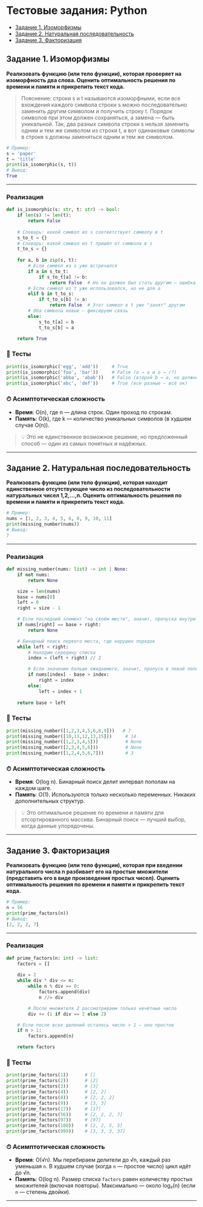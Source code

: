 # Тестовые задания: Python

- [Задание 1. Изоморфизмы](#задание-1-изоморфизмы)
- [Задание 2. Натуральная последовательность](#задание-2-натуральная-последовательность)
- [Задание 3. Факторизация](#задание-3-факторизация)

## Задание 1. Изоморфизмы

**Реализовать функцию (или тело функции), которая проверяет на изоморфность два слова. Оценить оптимальность решения по времени и памяти и прикрепить текст кода.**

> Пояснение: строки s и t называются изоморфными, если все вхождения каждого символа строки s можно последовательно заменить другим символом и получить строку t. Порядок символов при этом должен сохраняться, а замена — быть уникальной. Так, два разных символа строки s нельзя заменить одним и тем же символом из строки t, а вот одинаковые символы в строке s должны заменяться одним и тем же символом.

```python
# Пример:
s = 'paper' 
t = 'title' 
print(is_isomorphic(s, t))
# Вывод: 
True
```

---

### Реализация

```python
def is_isomorphic(s: str, t: str) -> bool:
    if len(s) != len(t):
        return False
    
    # Словарь: какой символ из s соответствует символу в t
    s_to_t = {}
    # Словарь: какой символ из t пришёл от символа в s
    t_to_s = {}
    
    for a, b in zip(s, t):
        # Если символ из s уже встречался
        if a in s_to_t:
            if s_to_t[a] != b:
                return False  # Но он должен был стать другим — ошибка!
        # Если символ из t уже использовался, но не для a
        elif b in t_to_s:
            if t_to_s[b] != a:
                return False  # Этот символ в t уже "занят" другим
        # Оба символа новые — фиксируем связь
        else:
            s_to_t[a] = b
            t_to_s[b] = a

    return True
```

### 🧪 Тесты

```python
print(is_isomorphic('egg', 'add'))     # True
print(is_isomorphic('foo', 'bar'))     # False (o → a и o → r?)
print(is_isomorphic('abba', 'abab'))   # False (второй b → a, но должно быть b)
print(is_isomorphic('abc', 'def'))     # True (все разные — всё ок)
```

### ⏱ Асимптотическая сложность

- **Время**: O(n), где n — длина строк. Один проход по строкам.
- **Память**: O(k), где k — количество уникальных символов (в худшем случае O(n)).

> 💡 Это не единственное возможное решение, но предложенный способ — один из самых понятных и надёжных.

---

## Задание 2. Натуральная последовательность

**Реализовать функцию (или тело функции), которая находит единственное отсутствующее число из последовательности натуральных чисел 1,2,…,n. Оценить оптимальность решения по времени и памяти и прикрепить текст кода.**

```python
# Пример:
nums = [1, 2, 3, 4, 5, 6, 8, 9, 10, 11]
print(missing_number(nums))
# Вывод: 
7
```

---

### Реализация

```python
def missing_number(nums: list) -> int | None:
    if not nums:
        return None

    size = len(nums)
    base = nums[0]
    left = 0
    right = size - 1

    # Если последний элемент "на своём месте", значит, пропуска внутри нет
    if nums[right] == base + right:
        return None

    # Бинарный поиск первого места, где нарушен порядок
    while left < right:
        # Находим середину списка
        index = (left + right) // 2

        # Если значение больше ожидаемого, значит, пропуск в левой половине
        if nums[index] - base > index:
            right = index
        else:
            left = index + 1
            
    return base + left
```

### 🧪 Тесты

```python
print(missing_number([1,2,3,4,5,6,8,9]))   # 7
print(missing_number([10,11,12,13,15]))     # 14
print(missing_number([1,2,3,4,5]))          # None
print(missing_number([2,3,4,5,6]))          # None
print(missing_number([1,2,4,5,6,7]))        # 3
```

### ⏱ Асимптотическая сложность

- **Время**: O(log n). Бинарный поиск делит интервал пополам на каждом шаге.
- **Память**: O(1). Используются только несколько переменных. Никаких дополнительных структур.

> 💡 Это оптимальное решение по времени и памяти для отсортированного массива. Бинарный поиск — лучший выбор, когда данные упорядочены.

---

## Задание 3. Факторизация

**Реализовать функцию (или тело функции), которая
при введении натурального числа n разбивает его на простые множители (представить его в виде произведения простых чисел). Оценить оптимальность решения по времени и памяти и прикрепить текст кода.**

```python
# Пример:
n = 56
print(prime_factors(n))
# Вывод:
[2, 2, 2, 7]
```

---

### Реализация

```python
def prime_factors(n: int) -> list:
    factors = []
    
    div = 2
    while div * div <= n:
        while n % div == 0:
            factors.append(div)
            n //= div

        # После множителя 2 рассматриваем только нечётные числа
        div += (1 if div == 2 else 2)

    # Если после всех делений осталось число > 1 — оно простое
    if n > 1:
        factors.append(n)

    return factors
```

### 🧪 Тесты

```python
print(prime_factors(1))      # []
print(prime_factors(2))      # [2]
print(prime_factors(3))      # [3]
print(prime_factors(4))      # [2, 2]
print(prime_factors(8))      # [2, 2, 2]
print(prime_factors(9))      # [3, 3]
print(prime_factors(17))     # [17]
print(prime_factors(56))     # [2, 2, 2, 7]
print(prime_factors(97))     # [97]
print(prime_factors(100))    # [2, 2, 5, 5]
print(prime_factors(999))    # [3, 3, 3, 37]
```

### ⏱ Асимптотическая сложность

- **Время**: O(√n). Мы перебираем делители до √n, каждый раз уменьшая `n`. В худшем случае (когда `n` — простое число) цикл идёт до √n.
- **Память**: O(log n). Размер списка `factors` равен количеству простых множителей (включая повторы). Максимально — около log₂(n) (если `n` — степень двойки).

---
